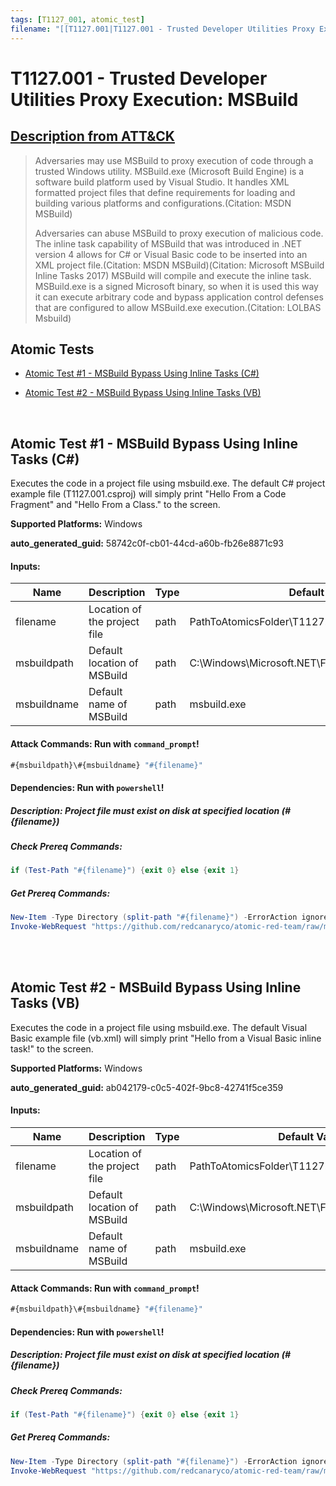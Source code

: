 ```yaml
---
tags: [T1127_001, atomic_test]
filename: "[[T1127.001|T1127.001 - Trusted Developer Utilities Proxy Execution: MSBuild]]"
---
```


# T1127.001 - Trusted Developer Utilities Proxy Execution: MSBuild
## [Description from ATT&CK](https://attack.mitre.org/techniques/T1127/001)
<blockquote>Adversaries may use MSBuild to proxy execution of code through a trusted Windows utility. MSBuild.exe (Microsoft Build Engine) is a software build platform used by Visual Studio. It handles XML formatted project files that define requirements for loading and building various platforms and configurations.(Citation: MSDN MSBuild)

Adversaries can abuse MSBuild to proxy execution of malicious code. The inline task capability of MSBuild that was introduced in .NET version 4 allows for C# or Visual Basic code to be inserted into an XML project file.(Citation: MSDN MSBuild)(Citation: Microsoft MSBuild Inline Tasks 2017) MSBuild will compile and execute the inline task. MSBuild.exe is a signed Microsoft binary, so when it is used this way it can execute arbitrary code and bypass application control defenses that are configured to allow MSBuild.exe execution.(Citation: LOLBAS Msbuild)</blockquote>

## Atomic Tests

- [Atomic Test #1 - MSBuild Bypass Using Inline Tasks (C#)](#atomic-test-1---msbuild-bypass-using-inline-tasks-c)

- [Atomic Test #2 - MSBuild Bypass Using Inline Tasks (VB)](#atomic-test-2---msbuild-bypass-using-inline-tasks-vb)


<br/>

## Atomic Test #1 - MSBuild Bypass Using Inline Tasks (C#)
Executes the code in a project file using msbuild.exe. The default C# project example file (T1127.001.csproj) will simply print "Hello From a Code Fragment" and "Hello From a Class." to the screen.

**Supported Platforms:** Windows


**auto_generated_guid:** 58742c0f-cb01-44cd-a60b-fb26e8871c93





#### Inputs:
| Name | Description | Type | Default Value |
|------|-------------|------|---------------|
| filename | Location of the project file | path | PathToAtomicsFolder&#92;T1127.001&#92;src&#92;T1127.001.csproj|
| msbuildpath | Default location of MSBuild | path | C:&#92;Windows&#92;Microsoft.NET&#92;Framework&#92;v4.0.30319|
| msbuildname | Default name of MSBuild | path | msbuild.exe|


#### Attack Commands: Run with `command_prompt`! 


```cmd
#{msbuildpath}\#{msbuildname} "#{filename}"
```




#### Dependencies:  Run with `powershell`!
##### Description: Project file must exist on disk at specified location (#{filename})
##### Check Prereq Commands:
```powershell
if (Test-Path "#{filename}") {exit 0} else {exit 1}
```
##### Get Prereq Commands:
```powershell
New-Item -Type Directory (split-path "#{filename}") -ErrorAction ignore | Out-Null
Invoke-WebRequest "https://github.com/redcanaryco/atomic-red-team/raw/master/atomics/T1127.001/src/T1127.001.csproj" -OutFile "#{filename}"
```




<br/>
<br/>

## Atomic Test #2 - MSBuild Bypass Using Inline Tasks (VB)
Executes the code in a project file using msbuild.exe. The default Visual Basic example file (vb.xml) will simply print "Hello from a Visual Basic inline task!" to the screen.

**Supported Platforms:** Windows


**auto_generated_guid:** ab042179-c0c5-402f-9bc8-42741f5ce359





#### Inputs:
| Name | Description | Type | Default Value |
|------|-------------|------|---------------|
| filename | Location of the project file | path | PathToAtomicsFolder&#92;T1127.001&#92;src&#92;vb.xml|
| msbuildpath | Default location of MSBuild | path | C:&#92;Windows&#92;Microsoft.NET&#92;Framework&#92;v4.0.30319|
| msbuildname | Default name of MSBuild | path | msbuild.exe|


#### Attack Commands: Run with `command_prompt`! 


```cmd
#{msbuildpath}\#{msbuildname} "#{filename}"
```




#### Dependencies:  Run with `powershell`!
##### Description: Project file must exist on disk at specified location (#{filename})
##### Check Prereq Commands:
```powershell
if (Test-Path "#{filename}") {exit 0} else {exit 1}
```
##### Get Prereq Commands:
```powershell
New-Item -Type Directory (split-path "#{filename}") -ErrorAction ignore | Out-Null
Invoke-WebRequest "https://github.com/redcanaryco/atomic-red-team/raw/master/atomics/T1127.001/src/vb.xml" -OutFile "#{filename}"
```




<br/>
